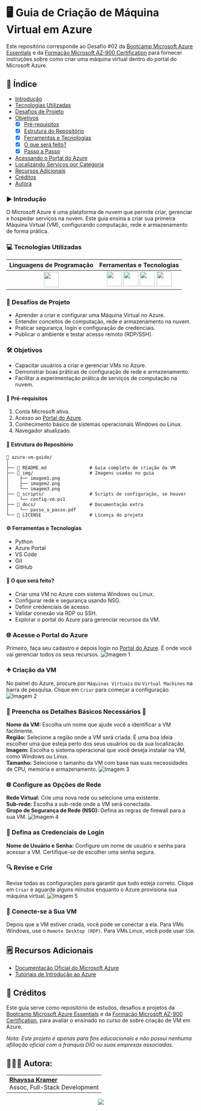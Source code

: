# 🖥️ Guia de Criação de Máquina Virtual em Azure 

Este repositório corresponde ao Desafio #02 da [Bootcamp Microsoft Azure Essentials](https://www.dio.me/bootcamp/microsoft-azure-essentials?ref=AFOXWYVRXGV9) e da [Formação Microsoft AZ-900 Certification](https://web.dio.me/track/formacao-microsoft-az-900-certification) para fornecer instruções sobre como criar uma máquina virtual dentro do portal do Microsoft Azure.

## 📑 Índice
- [Introdução]()
- [Tecnologias Utilizadas]()
- [Desafios de Projeto]()
- [Objetivos]()
  - [x] [Pré-requisitos]()
  - [x] [Estrutura do Repositório]()
  - [x] [Ferramentas e Tecnologias]()
  - [x] [O que será feito?]()
  - [x] [Passo a Passo]()
- [Acessando o Portal do Azure]()
- [Localizando Serviços por Categoria]()
- [Recursos Adicionais]()
- [Créditos]()
- [Autora]()

### ▶️ Introdução
O Microsoft Azure é uma plataforma de nuvem que permite criar, gerenciar e hospedar serviços na nuvem. Este guia ensina a criar sua primeira Máquina Virtual (VM), configurando computação, rede e armazenamento de forma prática.

### 💻 Tecnologias Utilizadas

| Linguagens de Programação | Ferramentas e Tecnologias |
| :-----------------: | :-----------------------: |
| <img height="40" src="https://skillicons.dev/icons?i=py"> | <img height="40" src="https://skillicons.dev/icons?i=github"> <img height="40" src="https://skillicons.dev/icons?i=git"> <img height="40" src="https://skillicons.dev/icons?i=vscode"> <img height="40" src="https://skillicons.dev/icons?i=azure">

### 🎯 Desafios de Projeto
- Aprender a criar e configurar uma Máquina Virtual no Azure.
- Entender conceitos de computação, rede e armazenamento na nuvem.
- Praticar segurança, login e configuração de credenciais.
- Publicar o ambiente e testar acesso remoto (RDP/SSH).

### 🛠️ Objetivos
- Capacitar usuários a criar e gerenciar VMs no Azure.
- Demonstrar boas práticas de configuração de rede e armazenamento.
- Facilitar a experimentação prática de serviços de computação na nuvem.

#### 📌 Pré-requisitos
1. Conta Microsoft ativa.
2. Acesso ao [Portal do Azure](https://portal.azure.com/).
3. Conhecimento básico de sistemas operacionais Windows ou Linux.
4. Navegador atualizado.

#### 📁 Estrutura do Repositório
```
📂 azure-vm-guide/
│
├── 📄 README.md                # Guia completo de criação da VM
├── 📂 img/                     # Imagens usadas no guia
│    ├── imagem1.png
│    ├── imagem2.png
│    └── imagem3.png
├── 📂 scripts/                 # Scripts de configuração, se houver
│    └── config-vm.ps1
├── 📂 docs/                    # Documentação extra
│    └── passo_a_passo.pdf
└── 📄 LICENSE                  # Licença do projeto
```

#### ⚙️ Ferramentas e Tecnologias
- Python
- Azure Portal
- VS Code 
- Git
- GitHub

#### 🧠 O que será feito?
- Criar uma VM no Azure com sistema Windows ou Linux.
- Configurar rede e segurança usando NSG.
- Definir credenciais de acesso.
- Validar conexão via RDP ou SSH.
- Explorar o portal do Azure para gerenciar recursos da VM.

### 🌐 Acesse o Portal do Azure
Primeiro, faça seu cadastro e depois login no [Portal do Azure](https://portal.azure.com/). É onde você vai gerenciar todos os seus recursos.
![Imagem 1](https://github.com/rhayssakramer/formacao-azure-fundamentals/blob/main/Desafio%2302-Criacao-de-VM-em-Azure/img/imagem1.png)

### ➕ Criação da VM
No painel do Azure, procure por `Máquinas Virtuais` ou `Virtual Machines` na barra de pesquisa. Clique em `Criar` para começar a configuração.
![Imagem 2](https://github.com/rhayssakramer/formacao-azure-fundamentals/blob/main/Desafio%2302-Criacao-de-VM-em-Azure/img/imagem2.png)

### 📝 Preencha os Detalhes Básicos Necessários 📝
**Nome da VM:** Escolha um nome que ajude você a identificar a VM facilmente.  
**Região:** Selecione a região onde a VM será criada. É uma boa ideia escolher uma que esteja perto dos seus usuários ou da sua localização.  
**Imagem:** Escolha o sistema operacional que você deseja instalar na VM, como Windows ou Linux.  
**Tamanho:** Selecione o tamanho da VM com base nas suas necessidades de CPU, memória e armazenamento.
![Imagem 3](https://github.com/rhayssakramer/formacao-azure-fundamentals/blob/main/Desafio%2302-Criacao-de-VM-em-Azure/img/imagem3.png)

### 🌐 Configure as Opções de Rede
**Rede Virtual:** Crie uma nova rede ou selecione uma existente.  
**Sub-rede:** Escolha a sub-rede onde a VM será conectada.  
**Grupo de Segurança de Rede (NSG):** Defina as regras de firewall para a sua VM.
![Imagem 4](https://github.com/rhayssakramer/formacao-azure-fundamentals/blob/main/Desafio%2302-Criacao-de-VM-em-Azure/img/imagem4.png)

### 🔑 Defina as Credenciais de Login
**Nome de Usuário e Senha:** Configure um nome de usuário e senha para acessar a VM. Certifique-se de escolher uma senha segura.

### 🔍 Revise e Crie
Revise todas as configurações para garantir que tudo esteja correto. Clique em `Criar` e aguarde alguns minutos enquanto o Azure provisiona sua máquina virtual.
![Imagem 5](https://github.com/rhayssakramer/formacao-azure-fundamentals/blob/main/Desafio%2302-Criacao-de-VM-em-Azure/img/imagem5.png)

### 🌟 Conecte-se à Sua VM
Depois que a VM estiver criada, você pode se conectar a ela. Para VMs Windows, use o `Remote Desktop (RDP)`. Para VMs Linux, você pode usar `SSH`.

## 🗒️ Recursos Adicionais
- [Documentação Oficial do Microsoft Azure](https://docs.microsoft.com/azure)
- [Tutoriais de Introdução ao Azure](https://docs.microsoft.com/learn/paths/azure-fundamentals/)

## 🔗 Créditos
Este guia serve como repositório de estudos, desafios e projetos da [Bootcamp Microsoft Azure Essentials](https://www.dio.me/bootcamp/microsoft-azure-essentials?ref=AFOXWYVRXGV9) e da [Formação Microsoft AZ-900 Certification](https://web.dio.me/track/formacao-microsoft-az-900-certification), para avaliar o ensinado no curso de sobre criação de VM em Azure.

*Nota: Este projeto é apenas para fins educacionais e não possui nenhuma afiliação oficial com a franquia DIO ou suas empresas associadas.*

## 👩🏼‍💻 Autora:
<table style="border=0">
  <tr>
    <td align="left">
      <a href="https://github.com/rhayssakramer">
        <span><b>Rhayssa Kramer</b></span>
      </a>
      <br>
      <span>Assoc, Full-Stack Development</span>
    </td>
  </tr>
</table>

<div align="center"><a href="https://github.com/rhayssakramer"><img src="https://github.com/rhayssakramer/rhayssakramer/blob/main/img/rodape.png"></a></div>